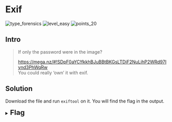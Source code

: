 # Exif

![type_forensics](https://img.shields.io/badge/type-forensics-red)
![level_easy](https://img.shields.io/badge/level-easy-green)
![points_20](https://img.shields.io/badge/points-20-blue)

## Intro
> If only the password were in the image?
>
>https://mega.nz/#!SDpF0aYC!fkkhBJuBBtBKGsLTDiF2NuLihP2WRd97Iynd3PhWqRw<br>
> You could really ‘own’ it with exif.

## Solution
Download the file and run `exiftool` on it. You will find the flag in the output.

<details>
<summary><b style="font-size:22px">Flag</b></summary>
<center>flag{3l1t3_3x1f_4uth0r1ty_dud3br0}</center>
</details>